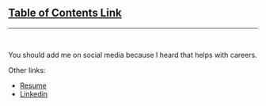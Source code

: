 ## [Table of Contents Link](https://github.com/DavidSmolinski/portfolio/tree/master/table%20of%20contents)
___
<br>

You should add me on social media because I heard that helps with careers.

Other links:
- [Resume](https://docs.google.com/document/d/1NmaSZmUnfOo0ZlQYJZyDy648Fhi-4z7evU47rpatxZ4) 
- [Linkedin](https://www.linkedin.com/in/david-smolinski-96933050/) 

